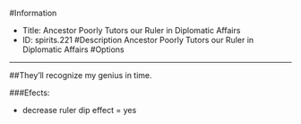 #Information
 - Title: Ancestor Poorly Tutors our Ruler in Diplomatic Affairs
 - ID: spirits.221
#Description
Ancestor Poorly Tutors our Ruler in Diplomatic Affairs
#Options

___
##They’ll recognize my genius in time.

###Efects:<ul><li>decrease ruler dip effect = yes</li></ul>
